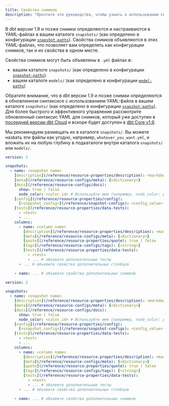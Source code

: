 ```yaml
---
title: Свойства снимков
description: "Прочтите это руководство, чтобы узнать о использовании свойств источников в dbt."
---
```


<VersionBlock firstVersion="1.9">

В dbt версии 1.9 и позже снимки определяются и настраиваются в YAML-файлах в вашем каталоге `snapshots/` (как определено в конфигурации [`snapshot-paths`](/reference/project-configs/snapshot-paths)). Свойства снимков объявляются в этих YAML-файлах, что позволяет вам определять как конфигурации снимков, так и их свойства в одном месте.

</VersionBlock>

<VersionBlock lastVersion="1.8">

Свойства снимков могут быть объявлены в `.yml` файлах в:
- вашем каталоге `snapshots/` (как определено в конфигурации [`snapshot-paths`](/reference/project-configs/snapshot-paths)).
- вашем каталоге `models/` (как определено в конфигурации [`model-paths`](/reference/project-configs/model-paths))

Обратите внимание, что в dbt версии 1.9 и позже снимки определяются в обновленном синтаксисе с использованием YAML-файла в вашем каталоге `snapshots/` (как определено в конфигурации [`snapshot-paths`](/reference/project-configs/snapshot-paths)). Для более быстрого и эффективного управления рассмотрите обновленный синтаксис YAML для снимков, который уже доступен в [последней версии dbt Cloud](/docs/dbt-versions/cloud-release-tracks) и вскоре будет доступен в [dbt Core v1.9](/docs/dbt-versions/core-upgrade/upgrading-to-v1.9).

</VersionBlock>

Мы рекомендуем размещать их в каталоге `snapshots/`. Вы можете назвать эти файлы как угодно, например, `whatever_you_want.yml`, и вложить их на любую глубину в подкаталоги внутри каталога `snapshots/` или `models/`.

<VersionBlock firstVersion="1.9">

<File name='snapshots/<filename>.yml'>

```yml
version: 2

snapshots:
  - name: <snapshot name>
    [description](/reference/resource-properties/description): <markdown_string>
    [meta](/reference/resource-configs/meta): {<dictionary>}
    [docs](/reference/resource-configs/docs):
      show: true | false
      node_color: <color_id> # Используйте имя (например, node_color: purple) или шестнадцатеричный код в кавычках (например, node_color: "#cd7f32")
    [config](/reference/resource-properties/config):
      [<snapshot_config>](/reference/snapshot-configs): <config_value>
    [tests](/reference/resource-properties/data-tests):
      - <test>
      - ...
    columns:
      - name: <column name>
        [description](/reference/resource-properties/description): <markdown_string>
        [meta](/reference/resource-configs/meta): {<dictionary>}
        [quote](/reference/resource-properties/quote): true | false
        [tags](/reference/resource-configs/tags): [<string>]
        [tests](/reference/resource-properties/data-tests):
          - <test>
          - ... # объявите дополнительные тесты
      - ... # объявите свойства дополнительных столбцов

    - name: ... # объявите свойства дополнительных снимков

```
</File>
</VersionBlock>

<VersionBlock lastVersion="1.8">

<File name='snapshots/<filename>.yml'>

```yml
version: 2

snapshots:
  - name: <snapshot name>
    [description](/reference/resource-properties/description): <markdown_string>
    [meta](/reference/resource-configs/meta): {<dictionary>}
    [docs](/reference/resource-configs/docs):
      show: true | false
      node_color: <color_id> # Используйте имя (например, node_color: purple) или шестнадцатеричный код в кавычках (например, node_color: "#cd7f32")
    [config](/reference/resource-properties/config):
      [<snapshot_config>](/reference/snapshot-configs): <config_value>
    [tests](/reference/resource-properties/data-tests):
      - <test>
      - ...
    columns:
      - name: <column name>
        [description](/reference/resource-properties/description): <markdown_string>
        [meta](/reference/resource-configs/meta): {<dictionary>}
        [quote](/reference/resource-properties/quote): true | false
        [tags](/reference/resource-configs/tags): [<string>]
        [tests](/reference/resource-properties/data-tests):
          - <test>
          - ... # объявите дополнительные тесты
      - ... # объявите свойства дополнительных столбцов

    - name: ... # объявите свойства дополнительных снимков

```
</File>
</VersionBlock>